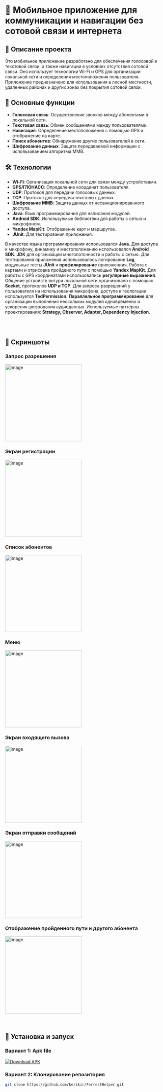 # 📱 Мобильное приложение для коммуникации и навигации без сотовой связи и интернета

## 📄 Описание проекта

Это мобильное приложение разработано для обеспечения голосовой и текстовой связи, а также навигации в условиях отсутствия сотовой связи. Оно использует технологии Wi-Fi и GPS для организации локальной сети и определения местоположения пользователя. Приложение предназначено для использования в лесной местности, удаленных районах и других зонах без покрытия сотовой связи.

## 🌟 Основные функции

- **Голосовая связь**: Осуществление звонков между абонентами в локальной сети.
- **Текстовая связь**: Обмен сообщениями между пользователями.
- **Навигация**: Определение местоположения с помощью GPS и отображение на карте.
- **Поиск абонентов**: Обнаружение других пользователей в сети.
- **Шифрование данных**: Защита передаваемой информации с использованием алгоритма MMB.

## 🛠 Технологии

- **Wi-Fi**: Организация локальной сети для связи между устройствами.
- **GPS/ГЛОНАСС**: Определение координат пользователя.
- **UDP**: Протокол для передачи голосовых данных.
- **TCP**: Протокол для передачи текстовых данных.
- **Шифрование MMB**: Защита данных от несанкционированного доступа.
- **Java**: Язык программирования для написания модулей.
- **Android SDK**: Используемые библиотеки для работы с сетью и микрофоном.
- **Yandex MapKit**: Отображение карт и маршрутов.
- **JUnit**: Для тестирования приложения.

В качестве языка программирования использовался **Java**. Для доступа к микрофону, динамику и местоположению использовался **Android SDK**. **JDK** для организации многопоточности и работы с сетью. Для тестирования приложения использовалось логирование **Log**, модульные тесты **JUnit** и **профилирование** приложениия. Работа с картами и отрисовка пройденого пути с помощью **Yandex MapKit**. Для работы с GPS координатами использовались **регулярные выражения**. Общение устройств внтури локальной сети организовано с помощью **Socket**, протоколов **UDP и TCP**. Для запроса разрешений у пользователя на использования микрофона, доступа к геологации используется **TedPermission**. **Параллельное программирование** для организации выполнения нескольких модулей одновременно и ускорения шифрования аудиоданных. Используемые паттерны проектирования: **Strategy, Observer, Adapter, Dependency Injection**.
  
<br/>
<br/>
  
## 📸 Скриншоты

### Запрос разрешения
<img width="250" alt="image" src="https://github.com/user-attachments/assets/7473f01c-257e-4d1a-b197-8f9b95350c6a" />

### Экран регистрации
<img width="250" alt="image" src="https://github.com/user-attachments/assets/79448c9f-2d94-49d3-891f-30ddad33b400" />

### Список абонентов
<img width="250" alt="image" src="https://github.com/user-attachments/assets/54487f1b-afef-4e8c-a858-5fcd20c853c9" />

### Меню
<img width="250" alt="image" src="https://github.com/user-attachments/assets/a06ca0f3-62bb-4123-80a4-90794a3fa8a5" />

### Экран входящего вызова
<img width="250" alt="image" src="https://github.com/user-attachments/assets/bf59b231-b612-4c3c-b4de-2e27a43c3c65" />

### Экран отправки сообщений
<img width="250" alt="image" src="https://github.com/user-attachments/assets/6115b502-6fb4-4a75-836e-b64e19237233" />

### Отображение пройденного пути и другого абонента
<img width="250" alt="image" src="https://github.com/user-attachments/assets/caa3a44d-2837-4d7d-bc93-694ba6934e48" />


<br />
<br />
<br />


## 🚀 Установка и запуск

 ### Вариант 1: Apk file
   [![Download APK](https://img.shields.io/badge/Download%20APK-v2.1-blue?style=for-the-badge&logo=android)](https://github.com/kerikir/ForrestHelper/releases/download/v2.1/forrest_helper_2.1.apk)

 ### Вариант 2: Клонирование репозитория
   ```bash
   git clone https://github.com/kerikir/ForrestHelper.git
